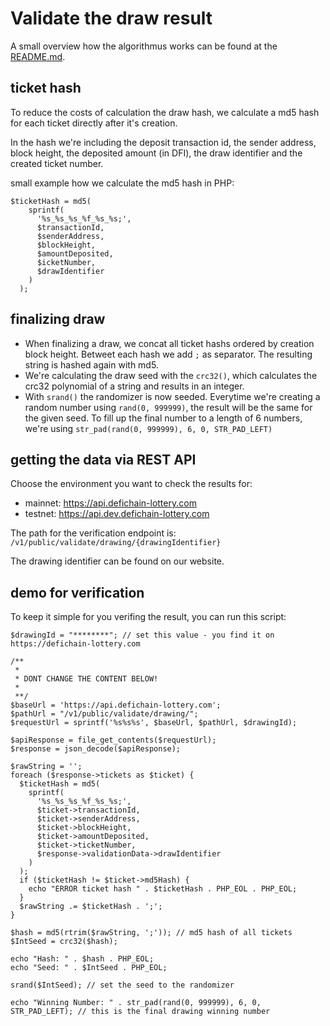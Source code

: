 # Validate the draw result

A small overview how the algorithmus works can be found at the [README.md](README.MD).

## ticket hash

To reduce the costs of calculation the draw hash, we calculate a md5 hash for each ticket directly after it's creation.

In the hash we're including the deposit transaction id, the sender address, block height, the deposited amount (in DFI), the draw identifier and the created ticket number.

small example how we calculate the md5 hash in PHP:

```
$ticketHash = md5(
    sprintf(
      '%s_%s_%s_%f_%s_%s;',
      $transactionId,
      $senderAddress,
      $blockHeight,
      $amountDeposited,
      $icketNumber,
      $drawIdentifier
    )
  );
```

## finalizing draw

- When finalizing a draw, we concat all ticket hashs ordered by creation block height.
Betweet each hash we add `;` as separator.
The resulting string is hashed again with md5.
- We're calculating the draw seed with the `crc32()`, which calculates the crc32 polynomial of a string and results in an integer.
- With `srand()` the randomizer is now seeded. Everytime we're creating a random number using `rand(0, 999999)`, the result will be the same for the given seed. To fill up the final number to a length of 6 numbers, we're using `str_pad(rand(0, 999999), 6, 0, STR_PAD_LEFT)`

## getting the data via REST API

Choose the environment you want to check the results for:

- mainnet: https://api.defichain-lottery.com
- testnet: https://api.dev.defichain-lottery.com

The path for the verification endpoint is:
`/v1/public/validate/drawing/{drawingIdentifier}`

The drawing identifier can be found on our website.

## demo for verification

To keep it simple for you verifing the result, you can run this script:

```
$drawingId = "********"; // set this value - you find it on https://defichain-lottery.com

/**
 *
 * DONT CHANGE THE CONTENT BELOW!
 *
 **/
$baseUrl = 'https://api.defichain-lottery.com';
$pathUrl = "/v1/public/validate/drawing/";
$requestUrl = sprintf('%s%s%s', $baseUrl, $pathUrl, $drawingId);

$apiResponse = file_get_contents($requestUrl);
$response = json_decode($apiResponse);

$rawString = '';
foreach ($response->tickets as $ticket) {
  $ticketHash = md5(
    sprintf(
      '%s_%s_%s_%f_%s_%s;',
      $ticket->transactionId,
      $ticket->senderAddress,
      $ticket->blockHeight,
      $ticket->amountDeposited,
      $ticket->ticketNumber,
      $response->validationData->drawIdentifier
    )
  );
  if ($ticketHash != $ticket->md5Hash) {
    echo "ERROR ticket hash " . $ticketHash . PHP_EOL . PHP_EOL;
  }
  $rawString .= $ticketHash . ';';
}

$hash = md5(rtrim($rawString, ';')); // md5 hash of all tickets
$IntSeed = crc32($hash);

echo "Hash: " . $hash . PHP_EOL;
echo "Seed: " . $IntSeed . PHP_EOL;

srand($IntSeed); // set the seed to the randomizer

echo "Winning Number: " . str_pad(rand(0, 999999), 6, 0, STR_PAD_LEFT); // this is the final drawing winning number
```